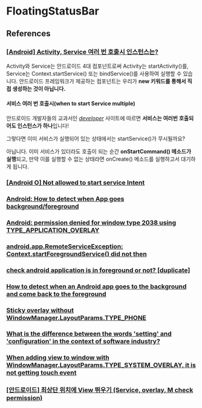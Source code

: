 # FloatingStatusBar

## References
### [[Android] Activity, Service 여러 번 호출시 인스턴스는?](https://readystory.tistory.com/52)
Activity와 Service는 안드로이드 4대 컴포넌트로써 Activity는 startActivity()를, Service는 Context.startService() 또는 bindService()를 사용하여 실행할 수 있습니다.
안드로이드 프레임워크가 제공하는 컴포넌트는 우리가 **new 키워드를 통해서 직접 생성하는 것이 아닙니다.**

#### 서비스 여러 번 호출시(when to start Service multiple)
안드로이드 개발자들의 교과서인 [*developer*](https://developer.android.com/reference/android/app/Service?authuser=1#ProcessLifecycle) 사이트에 따르면 **서비스는 여러번 호출되어도 인스턴스가 하나**입니다!

그렇다면 이미 서비스가 실행되어 있는 상태에서는 startService()가 무시될까요?

아닙니다. 이미 서비스가 있더라도 호출이 되는 순간 **onStartCommand() 메소드가 실행**되고, 만약 이를 실행할 수 없는 상태라면 onCreate() 메소드를 실행하고서 대기하게 됩니다.

### [[Android O] Not allowed to start service Intent](https://parkho79.tistory.com/12)
### [Android: How to detect when App goes background/foreground](https://medium.com/@iamsadesh/android-how-to-detect-when-app-goes-background-foreground-fd5a4d331f8a)
### [Android: permission denied for window type 2038 using TYPE_APPLICATION_OVERLAY](https://stackoverflow.com/questions/46208897/android-permission-denied-for-window-type-2038-using-type-application-overlay)
### [android.app.RemoteServiceException: Context.startForegroundService() did not then](https://developside.tistory.com/96)
### [check android application is in foreground or not? [duplicate]](https://stackoverflow.com/questions/8489993/check-android-application-is-in-foreground-or-not)
### [How to detect when an Android app goes to the background and come back to the foreground](https://stackoverflow.com/questions/4414171/how-to-detect-when-an-android-app-goes-to-the-background-and-come-back-to-the-fo)
### [Sticky overlay without WindowManager.LayoutParams.TYPE_PHONE](https://stackoverflow.com/questions/55251502/sticky-overlay-without-windowmanager-layoutparams-type-phone)
### [What is the difference between the words 'setting' and 'configuration' in the context of software industry?](https://www.quora.com/What-is-the-difference-between-the-words-setting-and-configuration-in-the-context-of-software-industry)
### [When adding view to window with WindowManager.LayoutParams.TYPE_SYSTEM_OVERLAY, it is not getting touch event](https://stackoverflow.com/questions/37138546/when-adding-view-to-window-with-windowmanager-layoutparams-type-system-overlay/37348311)
### [[안드로이드] 최상단 위치에 View 뛰우기 (Service, overlay, M check permission)](https://milkissboy.tistory.com/46)

